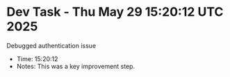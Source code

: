 # Dev Task - Thu May 29 15:20:12 UTC 2025
Debugged authentication issue
- Time: 15:20:12
- Notes: This was a key improvement step.
